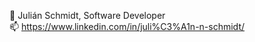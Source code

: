 🌱 Julián Schmidt, Software Developer <br/>
📫 https://www.linkedin.com/in/juli%C3%A1n-n-schmidt/

<!---
julianschmidt1/julianschmidt1 is a ✨ special ✨ repository because its `README.md` (this file) appears on your GitHub profile.
You can click the Preview link to take a look at your changes.
--->
